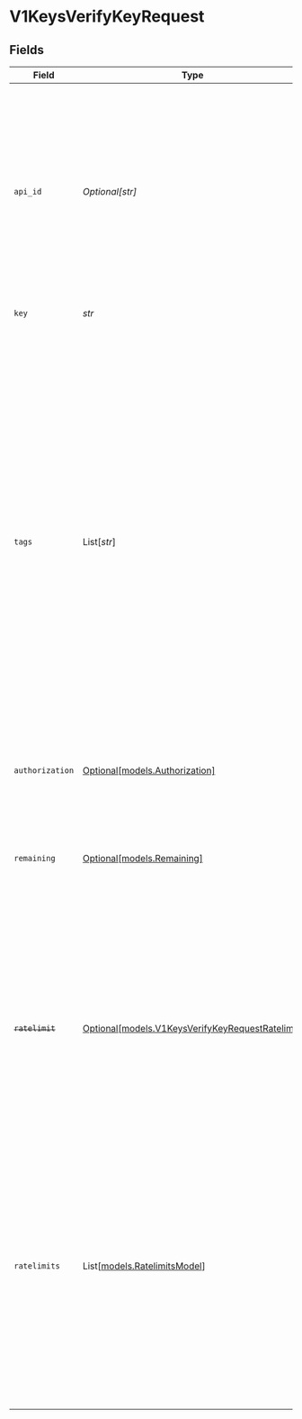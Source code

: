# V1KeysVerifyKeyRequest


## Fields

| Field                                                                                                                                                                                                                                                                                                                                                                                                                                                                                                                        | Type                                                                                                                                                                                                                                                                                                                                                                                                                                                                                                                         | Required                                                                                                                                                                                                                                                                                                                                                                                                                                                                                                                     | Description                                                                                                                                                                                                                                                                                                                                                                                                                                                                                                                  | Example                                                                                                                                                                                                                                                                                                                                                                                                                                                                                                                      |
| ---------------------------------------------------------------------------------------------------------------------------------------------------------------------------------------------------------------------------------------------------------------------------------------------------------------------------------------------------------------------------------------------------------------------------------------------------------------------------------------------------------------------------- | ---------------------------------------------------------------------------------------------------------------------------------------------------------------------------------------------------------------------------------------------------------------------------------------------------------------------------------------------------------------------------------------------------------------------------------------------------------------------------------------------------------------------------- | ---------------------------------------------------------------------------------------------------------------------------------------------------------------------------------------------------------------------------------------------------------------------------------------------------------------------------------------------------------------------------------------------------------------------------------------------------------------------------------------------------------------------------- | ---------------------------------------------------------------------------------------------------------------------------------------------------------------------------------------------------------------------------------------------------------------------------------------------------------------------------------------------------------------------------------------------------------------------------------------------------------------------------------------------------------------------------- | ---------------------------------------------------------------------------------------------------------------------------------------------------------------------------------------------------------------------------------------------------------------------------------------------------------------------------------------------------------------------------------------------------------------------------------------------------------------------------------------------------------------------------- |
| `api_id`                                                                                                                                                                                                                                                                                                                                                                                                                                                                                                                     | *Optional[str]*                                                                                                                                                                                                                                                                                                                                                                                                                                                                                                              | :heavy_minus_sign:                                                                                                                                                                                                                                                                                                                                                                                                                                                                                                           | The id of the api where the key belongs to. This is optional for now but will be required soon.<br/>The key will be verified against the api's configuration. If the key does not belong to the api, the verification will fail.                                                                                                                                                                                                                                                                                             | api_1234                                                                                                                                                                                                                                                                                                                                                                                                                                                                                                                     |
| `key`                                                                                                                                                                                                                                                                                                                                                                                                                                                                                                                        | *str*                                                                                                                                                                                                                                                                                                                                                                                                                                                                                                                        | :heavy_check_mark:                                                                                                                                                                                                                                                                                                                                                                                                                                                                                                           | The key to verify                                                                                                                                                                                                                                                                                                                                                                                                                                                                                                            | sk_1234                                                                                                                                                                                                                                                                                                                                                                                                                                                                                                                      |
| `tags`                                                                                                                                                                                                                                                                                                                                                                                                                                                                                                                       | List[*str*]                                                                                                                                                                                                                                                                                                                                                                                                                                                                                                                  | :heavy_minus_sign:                                                                                                                                                                                                                                                                                                                                                                                                                                                                                                           | Tags do not influence the outcome of a verification.<br/>                They can be added to filter or aggregate historical verification data for your analytics needs.<br/>                To unkey, a tag is simply a string, we don't enforce any schema but leave that up to you.<br/>                The only exception is that each tag must be between 1 and 128 characters long.<br/>                A typical setup would be to add key-value pairs of resources or locations, that you need later when querying.<br/>                 | [<br/>"path=/v1/users/123",<br/>"region=us-east-1"<br/>]                                                                                                                                                                                                                                                                                                                                                                                                                                                                     |
| `authorization`                                                                                                                                                                                                                                                                                                                                                                                                                                                                                                              | [Optional[models.Authorization]](../models/authorization.md)                                                                                                                                                                                                                                                                                                                                                                                                                                                                 | :heavy_minus_sign:                                                                                                                                                                                                                                                                                                                                                                                                                                                                                                           | Perform RBAC checks                                                                                                                                                                                                                                                                                                                                                                                                                                                                                                          |                                                                                                                                                                                                                                                                                                                                                                                                                                                                                                                              |
| `remaining`                                                                                                                                                                                                                                                                                                                                                                                                                                                                                                                  | [Optional[models.Remaining]](../models/remaining.md)                                                                                                                                                                                                                                                                                                                                                                                                                                                                         | :heavy_minus_sign:                                                                                                                                                                                                                                                                                                                                                                                                                                                                                                           | Customize the behaviour of deducting remaining uses. When some of your endpoints are more expensive than others, you can set a custom `cost` for each.                                                                                                                                                                                                                                                                                                                                                                       |                                                                                                                                                                                                                                                                                                                                                                                                                                                                                                                              |
| ~~`ratelimit`~~                                                                                                                                                                                                                                                                                                                                                                                                                                                                                                              | [Optional[models.V1KeysVerifyKeyRequestRatelimit]](../models/v1keysverifykeyrequestratelimit.md)                                                                                                                                                                                                                                                                                                                                                                                                                             | :heavy_minus_sign:                                                                                                                                                                                                                                                                                                                                                                                                                                                                                                           | : warning: ** DEPRECATED **: This will be removed in a future release, please migrate away from it as soon as possible.<br/><br/>Use 'ratelimits' with `[{ name: "default", cost: 2}]`                                                                                                                                                                                                                                                                                                                                       |                                                                                                                                                                                                                                                                                                                                                                                                                                                                                                                              |
| `ratelimits`                                                                                                                                                                                                                                                                                                                                                                                                                                                                                                                 | List[[models.RatelimitsModel](../models/ratelimitsmodel.md)]                                                                                                                                                                                                                                                                                                                                                                                                                                                                 | :heavy_minus_sign:                                                                                                                                                                                                                                                                                                                                                                                                                                                                                                           | You can check against multiple ratelimits when verifying a key. Let's say you are building an app that uses AI under the hood and you want to limit your customers to 500 requests per hour, but also ensure they use up less than 20k tokens per day.<br/>                  <br/><br/>[](https://www.unkey.com/docs/concepts/identities/ratelimits)                                                                                                                                                                         | [<br/>{<br/>"name": "requests",<br/>"limit": 500,<br/>"duration": 3600000<br/>},<br/>{<br/>"name": "tokens",<br/>"limit": 20000,<br/>"duration": 86400000<br/>}<br/>]                                                                                                                                                                                                                                                                                                                                                        |